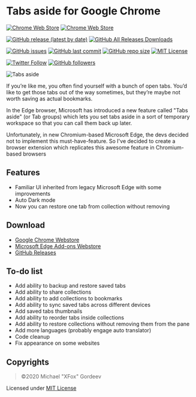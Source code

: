 # Tabs aside for Google Chrome

[![Chrome Web Store](https://img.shields.io/chrome-web-store/users/mgmjbodjgijnebfgohlnjkegdpbdjgin?label=Chrome%20Web%20Store%20downloads)](https://chrome.google.com/webstore/detail/tabs-aside/mgmjbodjgijnebfgohlnjkegdpbdjgin)
[![Chrome Web Store](https://img.shields.io/chrome-web-store/rating/mgmjbodjgijnebfgohlnjkegdpbdjgin)](https://chrome.google.com/webstore/detail/tabs-aside/mgmjbodjgijnebfgohlnjkegdpbdjgin)

[![GitHub release (latest by date)](https://img.shields.io/github/v/release/xfox111/chromiumtabsaside)](https://github.com/xfox111/chromiumtabsaside/releases/latest)
[![GitHub All Releases Downloads](https://img.shields.io/github/downloads/xfox111/chromiumtabsaside/total?label=GitHub%20downloads)](https://github.com/xfox111/chromiumtabsaside/releases/latest)

[![GitHub issues](https://img.shields.io/github/issues/xfox111/chromiumtabsaside)](https://github.com/xfox111/ChromiumTabsAside/issues)
[![GitHub last commit](https://img.shields.io/github/last-commit/xfox111/chromiumtabsaside)](https://github.com/xfox111/ChromiumTabsAside/commits/master)
[![GitHub repo size](https://img.shields.io/github/repo-size/xfox111/chromiumtabsaside?label=repo%20size)](https://github.com/xfox111/ChromiumTabsAside)
[![MIT License](https://img.shields.io/github/license/xfox111/chromiumtabsaside)](https://opensource.org/licenses/MIT)

[![Twitter Follow](https://img.shields.io/twitter/follow/xfox111?style=social)](https://twitter.com/xfox111)
[![GitHub followers](https://img.shields.io/github/followers/xfox111?label=Follow%20@xfox111&style=social)](https://github.com/xfox111)

![Tabs aside](https://xfox111.net/images/TabsAside.png)

If you’re like me, you often find yourself with a bunch of open tabs. You’d like to get those tabs out of the way sometimes, but they’re maybe not worth saving as actual bookmarks.

In the Edge browser, Microsoft has introduced a new feature called "Tabs aside" (or Tab groups) which lets you set tabs aside in a sort of temporary workspace so that you can call them back up later.

Unfortunately, in new Chromium-based Microsoft Edge, the devs decided not to implement this must-have-feature. So I've decided to create a browser extension which replicates this awesome feature in Chromium-based browsers

## Features
- Familiar UI inherited from legacy Microsoft Edge with some improvements
- Auto Dark mode
- Now you can restore one tab from collection without removing

## Download
- [Google Chrome Webstore](https://chrome.google.com/webstore/detail/tabs-aside/mgmjbodjgijnebfgohlnjkegdpbdjgin)
- [Microsoft Edge Add-ons Webstore](https://microsoftedge.microsoft.com/addons/detail/kmnblllmalkiapkfknnlpobmjjdnlhnd)
- [GitHub Releases](https://github.com/xfox111/chromiumtabsaside/releases/latest)

## To-do list
- Add ability to backup and restore saved tabs
- Add ability to share collections
- Add ability to add collections to bookmarks
- Add ability to sync saved tabs across different devices
- Add saved tabs thumbnails
- Add ability to reorder tabs inside collections
- Add ability to restore collections without removing them from the pane
- Add more languages (probably engage auto translator)
- Code cleanup
- Fix appearance on some websites

## Copyrights
> ©2020 Michael "XFox" Gordeev

Licensed under [MIT License](https://opensource.org/licenses/MIT)
